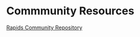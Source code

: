 # Commmunity Resources
[Rapids Community Repository](https://github.com/rapidsai-community/notebooks-contrib)